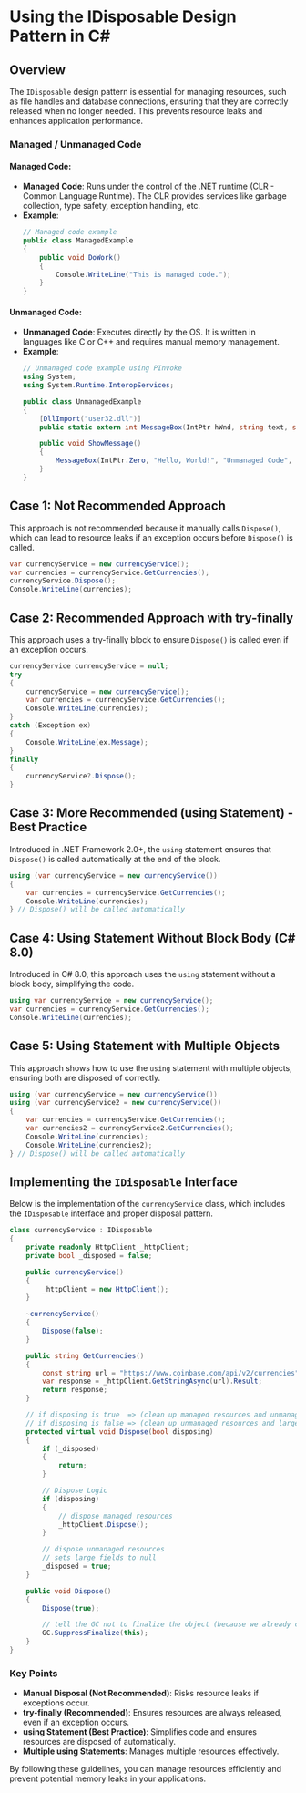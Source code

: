 # Using the IDisposable Design Pattern in C#

## Overview
The `IDisposable` design pattern is essential for managing resources, such as file handles and database connections, ensuring that they are correctly released when no longer needed. This prevents resource leaks and enhances application performance.

### Managed / Unmanaged Code

#### Managed Code:

- **Managed Code**: Runs under the control of the .NET runtime (CLR - Common Language Runtime). The CLR provides services like garbage collection, type safety, exception handling, etc.
- **Example**:
  ```csharp
  // Managed code example
  public class ManagedExample
  {
      public void DoWork()
      {
          Console.WriteLine("This is managed code.");
      }
  }
  ```

#### Unmanaged Code:

- **Unmanaged Code**: Executes directly by the OS. It is written in languages like C or C++ and requires manual memory management.
- **Example**:
  ```csharp
  // Unmanaged code example using PInvoke
  using System;
  using System.Runtime.InteropServices;

  public class UnmanagedExample
  {
      [DllImport("user32.dll")]
      public static extern int MessageBox(IntPtr hWnd, string text, string caption, int options);

      public void ShowMessage()
      {
          MessageBox(IntPtr.Zero, "Hello, World!", "Unmanaged Code", 0);
      }
  }
  ```


## Case 1: Not Recommended Approach

This approach is not recommended because it manually calls `Dispose()`, which can lead to resource leaks if an exception occurs before `Dispose()` is called.

```csharp
var currencyService = new currencyService();
var currencies = currencyService.GetCurrencies();
currencyService.Dispose();
Console.WriteLine(currencies);
```

## Case 2: Recommended Approach with try-finally

This approach uses a try-finally block to ensure `Dispose()` is called even if an exception occurs.

```csharp
currencyService currencyService = null;
try
{
    currencyService = new currencyService();
    var currencies = currencyService.GetCurrencies();
    Console.WriteLine(currencies);
}
catch (Exception ex)
{
    Console.WriteLine(ex.Message);
}
finally
{
    currencyService?.Dispose();
}
```

## Case 3: More Recommended (using Statement) - Best Practice

Introduced in .NET Framework 2.0+, the `using` statement ensures that `Dispose()` is called automatically at the end of the block.

```csharp
using (var currencyService = new currencyService())
{
    var currencies = currencyService.GetCurrencies();
    Console.WriteLine(currencies);
} // Dispose() will be called automatically
```

## Case 4: Using Statement Without Block Body (C# 8.0)

Introduced in C# 8.0, this approach uses the `using` statement without a block body, simplifying the code.

```csharp
using var currencyService = new currencyService();
var currencies = currencyService.GetCurrencies();
Console.WriteLine(currencies);
```

## Case 5: Using Statement with Multiple Objects

This approach shows how to use the `using` statement with multiple objects, ensuring both are disposed of correctly.

```csharp
using (var currencyService = new currencyService())
using (var currencyService2 = new currencyService())
{
    var currencies = currencyService.GetCurrencies();
    var currencies2 = currencyService2.GetCurrencies();
    Console.WriteLine(currencies);
    Console.WriteLine(currencies2);
} // Dispose() will be called automatically
```

## Implementing the `IDisposable` Interface

Below is the implementation of the `currencyService` class, which includes the `IDisposable` interface and proper disposal pattern.

```csharp
class currencyService : IDisposable
{
    private readonly HttpClient _httpClient;
    private bool _disposed = false;

    public currencyService()
    {
        _httpClient = new HttpClient();
    }

    ~currencyService()
    {
        Dispose(false);
    }

    public string GetCurrencies()
    {
        const string url = "https://www.coinbase.com/api/v2/currencies";
        var response = _httpClient.GetStringAsync(url).Result;
        return response;
    }

    // if disposing is true  => (clean up managed resources and unmanaged resources)
    // if disposing is false => (clean up unmanaged resources and large fields)
    protected virtual void Dispose(bool disposing)
    {
        if (_disposed)
        {
            return;
        }

        // Dispose Logic
        if (disposing)
        {
            // dispose managed resources
            _httpClient.Dispose();
        }

        // dispose unmanaged resources
        // sets large fields to null
        _disposed = true;
    }

    public void Dispose()
    {
        Dispose(true);

        // tell the GC not to finalize the object (because we already cleaned up the resources)
        GC.SuppressFinalize(this);
    }
}
```

### Key Points

- **Manual Disposal (Not Recommended)**: Risks resource leaks if exceptions occur.
- **try-finally (Recommended)**: Ensures resources are always released, even if an exception occurs.
- **using Statement (Best Practice)**: Simplifies code and ensures resources are disposed of automatically.
- **Multiple using Statements**: Manages multiple resources effectively.

By following these guidelines, you can manage resources efficiently and prevent potential memory leaks in your applications.

